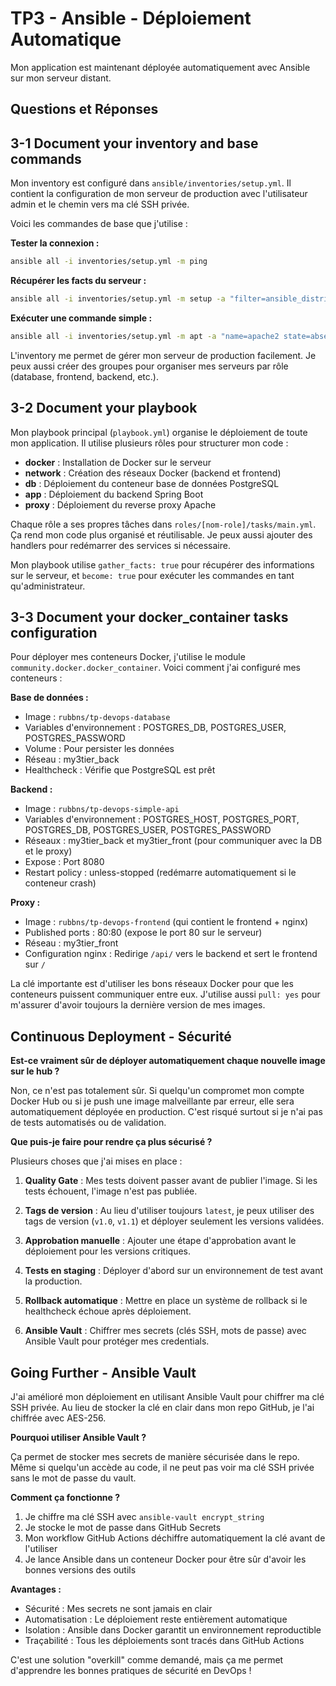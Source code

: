 # TP3 - Ansible - Déploiement Automatique

Mon application est maintenant déployée automatiquement avec Ansible sur mon serveur distant.

## Questions et Réponses

## 3-1 Document your inventory and base commands

Mon inventory est configuré dans `ansible/inventories/setup.yml`. Il contient la configuration de mon serveur de production avec l'utilisateur admin et le chemin vers ma clé SSH privée.

Voici les commandes de base que j'utilise :

**Tester la connexion :**
```bash
ansible all -i inventories/setup.yml -m ping
```

**Récupérer les facts du serveur :**
```bash
ansible all -i inventories/setup.yml -m setup -a "filter=ansible_distribution*"
```

**Exécuter une commande simple :**
```bash
ansible all -i inventories/setup.yml -m apt -a "name=apache2 state=absent" --become
```

L'inventory me permet de gérer mon serveur de production facilement. Je peux aussi créer des groupes pour organiser mes serveurs par rôle (database, frontend, backend, etc.).

## 3-2 Document your playbook

Mon playbook principal (`playbook.yml`) organise le déploiement de toute mon application. Il utilise plusieurs rôles pour structurer mon code :

- **docker** : Installation de Docker sur le serveur
- **network** : Création des réseaux Docker (backend et frontend)
- **db** : Déploiement du conteneur base de données PostgreSQL
- **app** : Déploiement du backend Spring Boot
- **proxy** : Déploiement du reverse proxy Apache

Chaque rôle a ses propres tâches dans `roles/[nom-role]/tasks/main.yml`. Ça rend mon code plus organisé et réutilisable. Je peux aussi ajouter des handlers pour redémarrer des services si nécessaire.

Mon playbook utilise `gather_facts: true` pour récupérer des informations sur le serveur, et `become: true` pour exécuter les commandes en tant qu'administrateur.

## 3-3 Document your docker_container tasks configuration

Pour déployer mes conteneurs Docker, j'utilise le module `community.docker.docker_container`. Voici comment j'ai configuré mes conteneurs :

**Base de données :**
- Image : `rubbns/tp-devops-database`
- Variables d'environnement : POSTGRES_DB, POSTGRES_USER, POSTGRES_PASSWORD
- Volume : Pour persister les données
- Réseau : my3tier_back
- Healthcheck : Vérifie que PostgreSQL est prêt

**Backend :**
- Image : `rubbns/tp-devops-simple-api`
- Variables d'environnement : POSTGRES_HOST, POSTGRES_PORT, POSTGRES_DB, POSTGRES_USER, POSTGRES_PASSWORD
- Réseaux : my3tier_back et my3tier_front (pour communiquer avec la DB et le proxy)
- Expose : Port 8080
- Restart policy : unless-stopped (redémarre automatiquement si le conteneur crash)

**Proxy :**
- Image : `rubbns/tp-devops-frontend` (qui contient le frontend + nginx)
- Published ports : 80:80 (expose le port 80 sur le serveur)
- Réseau : my3tier_front
- Configuration nginx : Redirige `/api/` vers le backend et sert le frontend sur `/`

La clé importante est d'utiliser les bons réseaux Docker pour que les conteneurs puissent communiquer entre eux. J'utilise aussi `pull: yes` pour m'assurer d'avoir toujours la dernière version de mes images.

## Continuous Deployment - Sécurité

**Est-ce vraiment sûr de déployer automatiquement chaque nouvelle image sur le hub ?**

Non, ce n'est pas totalement sûr. Si quelqu'un compromet mon compte Docker Hub ou si je push une image malveillante par erreur, elle sera automatiquement déployée en production. C'est risqué surtout si je n'ai pas de tests automatisés ou de validation.

**Que puis-je faire pour rendre ça plus sécurisé ?**

Plusieurs choses que j'ai mises en place :

1. **Quality Gate** : Mes tests doivent passer avant de publier l'image. Si les tests échouent, l'image n'est pas publiée.

2. **Tags de version** : Au lieu d'utiliser toujours `latest`, je peux utiliser des tags de version (`v1.0`, `v1.1`) et déployer seulement les versions validées.

3. **Approbation manuelle** : Ajouter une étape d'approbation avant le déploiement pour les versions critiques.

4. **Tests en staging** : Déployer d'abord sur un environnement de test avant la production.

5. **Rollback automatique** : Mettre en place un système de rollback si le healthcheck échoue après déploiement.

6. **Ansible Vault** : Chiffrer mes secrets (clés SSH, mots de passe) avec Ansible Vault pour protéger mes credentials.

## Going Further - Ansible Vault

J'ai amélioré mon déploiement en utilisant Ansible Vault pour chiffrer ma clé SSH privée. Au lieu de stocker la clé en clair dans mon repo GitHub, je l'ai chiffrée avec AES-256.

**Pourquoi utiliser Ansible Vault ?**

Ça permet de stocker mes secrets de manière sécurisée dans le repo. Même si quelqu'un accède au code, il ne peut pas voir ma clé SSH privée sans le mot de passe du vault.

**Comment ça fonctionne ?**

1. Je chiffre ma clé SSH avec `ansible-vault encrypt_string`
2. Je stocke le mot de passe dans GitHub Secrets
3. Mon workflow GitHub Actions déchiffre automatiquement la clé avant de l'utiliser
4. Je lance Ansible dans un conteneur Docker pour être sûr d'avoir les bonnes versions des outils

**Avantages :**
- Sécurité : Mes secrets ne sont jamais en clair
- Automatisation : Le déploiement reste entièrement automatique
- Isolation : Ansible dans Docker garantit un environnement reproductible
- Traçabilité : Tous les déploiements sont tracés dans GitHub Actions

C'est une solution "overkill" comme demandé, mais ça me permet d'apprendre les bonnes pratiques de sécurité en DevOps !
